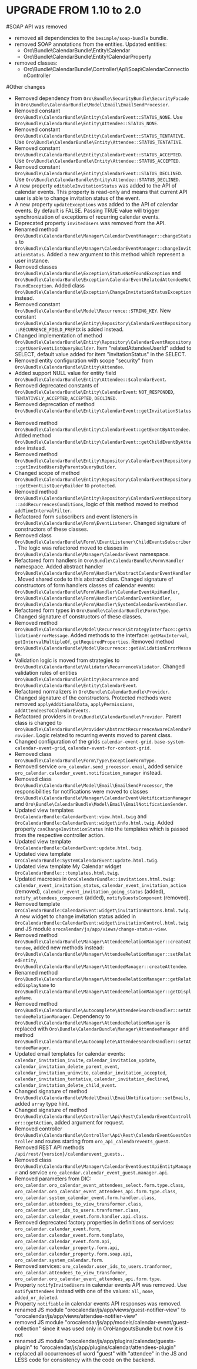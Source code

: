 UPGRADE FROM 1.10 to 2.0
========================

#SOAP API was removed
- removed all dependencies to the `besimple/soap-bundle` bundle. 
- removed SOAP annotations from the entities. Updated entities:
    - Oro\Bundle\CalendarBundle\Entity\Calendar
    - Oro\Bundle\CalendarBundle\Entity\CalendarProperty
- removed classes:
    - Oro\Bundle\CalendarBundle\Controller\Api\Soap\CalendarConnectionController

#Other changes
- Removed dependency from `Oro\Bundle\SecurityBundle\SecurityFacade` in `Oro\Bundle\CalendarBundle\Model\Email\EmailSendProcessor`.
- Removed constant `Oro\Bundle\CalendarBundle\Entity\CalendarEvent::STATUS_NONE`. Use `Oro\Bundle\CalendarBundle\Entity\Attendee::STATUS_NONE`.
- Removed constant `Oro\Bundle\CalendarBundle\Entity\CalendarEvent::STATUS_TENTATIVE`. Use `Oro\Bundle\CalendarBundle\Entity\Attendee::STATUS_TENTATIVE`.
- Removed constant `Oro\Bundle\CalendarBundle\Entity\CalendarEvent::STATUS_ACCEPTED`. Use `Oro\Bundle\CalendarBundle\Entity\Attendee::STATUS_ACCEPTED`.
- Removed constant `Oro\Bundle\CalendarBundle\Entity\CalendarEvent::STATUS_DECLINED`. Use `Oro\Bundle\CalendarBundle\Entity\Attendee::STATUS_DECLINED`.
- A new property `editableInvitationStatus` was added to the API of calendar events. This property is read-only and means that current API user is able to change invitation status of the event.
- A new property `updateExceptions` was added to the API of calendar events. By default is FALSE. Passing TRUE value will trigger synchronization of exceptions of recurring calendar events. 
- Deprecated property `invitedUsers` was removed from the API.
- Renamed method `Oro\Bundle\CalendarBundle\Manager\CalendarEventManager::changeStatus` to `Oro\Bundle\CalendarBundle\Manager\CalendarEventManager::changeInvitationStatus`. Added a new argument to this method which represent a user instance.
- Removed classes `Oro\Bundle\CalendarBundle\Exception\StatusNotFoundException` and `Oro\Bundle\CalendarBundle\Exception\CalendarEventRelatedAttendeeNotFoundException`. Added class `Oro\Bundle\CalendarBundle\Exception\ChangeInvitationStatusException` instead.
- Removed constant `Oro\Bundle\CalendarBundle\Model\Recurrence::STRING_KEY`. New constant `Oro\Bundle\CalendarBundle\Entity\Repository\CalendarEventRepository::RECURRENCE_FIELD_PREFIX` is added instead.
- Changed implementation of method `Oro\Bundle\CalendarBundle\Entity\Repository\CalendarEventRepository::getUserEventListQueryBuilder`. Item "relatedAttendeeUserId" added to SELECT, default value added for item "invitationStatus" in the SELECT.
- Removed entity configuration with scope "security" from `Oro\Bundle\CalendarBundle\Entity\Attendee`.
- Added support NULL value for entity field `Oro\Bundle\CalendarBundle\Entity\Attendee::$calendarEvent`.
- Removed deprecated constants of `Oro\Bundle\CalendarBundle\Entity\CalendarEvent`: `NOT_RESPONDED`, `TENTATIVELY_ACCEPTED`, `ACCEPTED`, `DECLINED`.
- Removed deprecation of method `Oro\Bundle\CalendarBundle\Entity\CalendarEvent::getInvitationStatus`.
- Removed method `Oro\Bundle\CalendarBundle\Entity\CalendarEvent::getEventByAttendee`. Added method `Oro\Bundle\CalendarBundle\Entity\CalendarEvent::getChildEventByAttendee` instead.
- Removed method `Oro\Bundle\CalendarBundle\Entity\Repository\CalendarEventRepository::getInvitedUsersByParentsQueryBuilder`.
- Changed scope of method `Oro\Bundle\CalendarBundle\Entity\Repository\CalendarEventRepository::getEventListQueryBuilder` to `protected`.
- Removed method `Oro\Bundle\CalendarBundle\Entity\Repository\CalendarEventRepository::addRecurrencesConditions`, logic of this method moved to method `addTimeIntervalFilter`.
- Refactored form subscribers and event listeners in `Oro\Bundle\CalendarBundle\Form\EventListener`. Changed signature of constructors of these classes.
- Removed class `Oro\Bundle\CalendarBundle\Form\\EventListener\ChildEventsSubscriber`. The logic was refactored moved to classes in `Oro\Bundle\CalendarBundle\Manager\CalendarEvent` namespace.
- Refactored form handlers in `Oro\Bundle\CalendarBundle\Form\Handler` namespace. Added abstract handler `Oro\Bundle\CalendarBundle\Form\Handler\AbstractCalendarEventHandler`. Moved shared code to this abstract class. Changed signature of constructors of form handlers classes of calendar events: `Oro\Bundle\CalendarBundle\Form\Handler\CalendarEventApiHandler`, `Oro\Bundle\CalendarBundle\Form\Handler\CalendarEventHandler`, `Oro\Bundle\CalendarBundle\Form\Handler\SystemCalendarEventHandler`.
- Refactored form types in `Oro\Bundle\CalendarBundle\Form\Type`. Changed signature of constructors of these classes. 
- Removed method `Oro\Bundle\CalendarBundle\Model\Recurrence\StrategyInterface::getValidationErrorMessage`. Added methods to the interface: `getMaxInterval`, `getIntervalMultipleOf`, `getRequiredProperties`. Removed method `Oro\Bundle\CalendarBundle\Model\Recurrence::getValidationErrorMessage`. 
- Validation logic is moved from strategies to `Oro\Bundle\CalendarBundle\Validator\RecurrenceValidator`. Changed validation rules of entities `Oro\Bundle\CalendarBundle\Entity\Recurrence` and `Oro\Bundle\CalendarBundle\Entity\CalendarEvent`.
- Refactored normalizers in `Oro\Bundle\CalendarBundle\Provider`. Changed signature of the constructors. Protected methods were removed `applyAdditionalData`, `applyPermissions`, `addAttendeesToCalendarEvents`.
- Refactored providers in `Oro\Bundle\CalendarBundle\Provider`. Parent class is changed to `Oro\Bundle\CalendarBundle\Provider\AbstractRecurrenceAwareCalendarProvider`. Logic related to recurring events moved to parent class.
- Changed configuration of the grids `calendar-event-grid`. `base-system-calendar-event-grid`, `calendar-event-for-context-grid`.
- Removed class `Oro\Bundle\CalendarBundle\Form\Type\ExceptionFormType`.
- Removed service `oro_calendar.send_processor.email`, added service `oro_calendar.calendar_event.notification_manager` instead.
- Removed class `Oro\Bundle\CalendarBundle\Model\Email\EmailSendProcessor`, the responsibilities for notifications were moved to classes `Oro\Bundle\CalendarBundle\Manager\CalendarEvent\NotificationManager` and `Oro\Bundle\CalendarBundle\Model\Email\EmailNotificationSender`.
- Updated view templates `OroCalendarBundle:CalendarEvent:view.html.twig` and `OroCalendarBundle:CalendarEvent:widget\info.html.twig`. Added property `canChangeInvitationStatus` into the templates which is passed from the respective controller action. 
- Updated view template `OroCalendarBundle:CalendarEvent:update.html.twig`.
- Updated view template `OroCalendarBundle:SystemCalendarEvent:update.html.twig`.
- Updated view template My Calendar widget `OroCalendarBundle:::templates.html.twig`.
- Updated macroses in `OroCalendarBundle::invitations.html.twig`: `calendar_event_invitation_status`, `calendar_event_invitation_action` (removed), `calendar_event_invitation_going_status` (added), `notify_attendees_component` (added), `notifyGuestsComponent` (removed).
- Removed template `OroCalendarBundle:CalendarEvent:widget\invitationButtons.html.twig`. A new widget to change invitation status added in `OroCalendarBundle:CalendarEvent:widget\invitationControl.html.twig` and JS module `orocalendar/js/app/views/change-status-view`.
- Removed method `Oro\Bundle\CalendarBundle\Manager\AttendeeRelationManager::createAttendee`, added new methods instead: `Oro\Bundle\CalendarBundle\Manager\AttendeeRelationManager::setRelatedEntity`, `Oro\Bundle\CalendarBundle\Manager\AttendeeManager::createAttendee`.
- Renamed method `Oro\Bundle\CalendarBundle\Manager\AttendeeRelationManager::getRelatedDisplayName` to `Oro\Bundle\CalendarBundle\Manager\AttendeeRelationManager::getDisplayName`.
- Removed method `Oro\Bundle\CalendarBundle\Autocomplete\AttendeeSearchHandler::setAttendeeRelationManager`. Dependency to `Oro\Bundle\CalendarBundle\Manager\AttendeeRelationManager` is replaced with `Oro\Bundle\CalendarBundle\Manager\AttendeeManager` and method `Oro\Bundle\CalendarBundle\Autocomplete\AttendeeSearchHandler::setAttendeeManager`.
- Updated email templates for calendar events: `calendar_invitation_invite`, `calendar_invitation_update`, `calendar_invitation_delete_parent_event`, `calendar_invitation_uninvite`, `calendar_invitation_accepted`, `calendar_invitation_tentative`, `calendar_invitation_declined`, `calendar_invitation_delete_child_event`.
- Changed signature of method `Oro\Bundle\CalendarBundle\Model\Email\EmailNotification::setEmails`, added `array` type hint.
- Changed signature of method `Oro\Bundle\CalendarBundle\Controller\Api\Rest\CalendarEventController::cgetAction`, added argument for request.
- Removed controller `Oro\Bundle\CalendarBundle\Controller\Api\Rest\CalendarEventGuestController` and routes starting from `oro_api_calendarevents_guest`. Removed REST API methods `/api/rest/{version}/calendarevent_guests.`.
- Removed class `Oro\Bundle\CalendarBundle\Manager\CalendarEventGuestApiEntityManager` and service `oro_calendar.calendar_event_guest.manager.api`.
- Removed parameters from DIC: `oro_calendar.oro_calendar_event_attendees_select.form.type.class`, `oro_calendar.oro_calendar_event_attendees_api.form.type.class`, `oro_calendar.system_calendar_event.form.handler.class`, `oro_calendar.attendees_to_view_transformer.class`, `oro_calendar.user_ids_to_users.tranformer.class`, `oro_calendar.calendar_event.form.handler.api.class`.
- Removed deprecated factory properties in definitions of services: `oro_calendar.calendar_event.form`, `oro_calendar.calendar_event.form.template`, `oro_calendar.calendar_event.form.api`, `oro_calendar.calendar_property.form.api`, `oro_calendar.calendar_property.form.soap.api`, `oro_calendar.system_calendar.form`.
- Removed services: `oro_calendar.user_ids_to_users.tranformer`, `oro_calendar.attendees_to_view_transformer`, `oro_calendar.oro_calendar_event_attendees_api.form.type`.
- Property `notifyInvitedUsers` in calendar events API was removed. Use `notifyAttendees` instead with one of the values: `all`, `none`, `added_or_deleted`.
- Property `notifiable` in calendar events API responses was removed.
- renamed JS module "orocalendar/js/app/views/guest-notifier-view" to "orocalendar/js/app/views/attendee-notifier-view"
- removed JS module "orocalendar/js/app/models/calendar-event/guest-collection" since it was used only in OroHangoutsBundle but now it is not
- renamed JS module "orocalendar/js/app/plugins/calendar/guests-plugin" to "orocalendar/js/app/plugins/calendar/attendees-plugin"
- replaced all occurrences of word "guest" with "attendee" in the JS and LESS code for consistency with the code on the backend.

